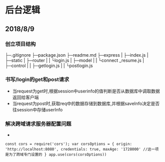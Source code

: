 # 后台逻辑
## 2018/8/9
### 创立项目结构
├─.gitignore
├─package.json
├─readme.md
├─express
|    ├─index.js
|    ├─static
|    ├─router
|    |   └login.js
|    ├─model
|    |   └connect _resume.js
|    ├─control
|    |    ├─getlogin.js
|    |    └postlogin.js
### 书写/login的get和post请求
+ 当request为get时,根据session中userinfo的值判断是否从数据库中调取数据返回给客户端
+ 当request为post时,获取req中的数据存储到数据库,并根据saveInfo决定是否往session中存储userInfo
### 解决跨域请求服务器配置问题
+ 
`const cors = require('cors');
var corsOptions = {
  origin: 'http://localhost:8080',
  credentials: true,
  maxAge: '1728000'
  //这一项是为了跨域专门设置的
}
app.use(cors(corsOptions))`
